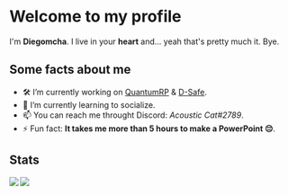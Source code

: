 # Welcome to my profile

I'm **Diegomcha**. I live in your **heart** and... yeah that's pretty much it. Bye.

## Some facts about me

- 🛠 I’m currently working on <a href="https://quantumrp.netlify.app/" target="_blank">QuantumRP</a> & <a href="https://discordsafe.com/" target="_blank">D-Safe</a>.
- 🔭 I’m currently learning to socialize.
- 📫 You can reach me throught Discord: *Acoustic Cat#2789*.
- ⚡ Fun fact: **It takes me more than 5 hours to make a PowerPoint 😔**.

## Stats

<a href="#">
  <img align="left" src="https://github-readme-stats.vercel.app/api?username=diegomcha&count_private=true&show_icons=true&theme=vue&hide=prs" />
</a>
<a href="#">
  <img align="left" src="https://github-readme-stats.vercel.app/api/top-langs/?username=diegomcha&theme=vue&show_icons=true&count_private=true" />
</a>
